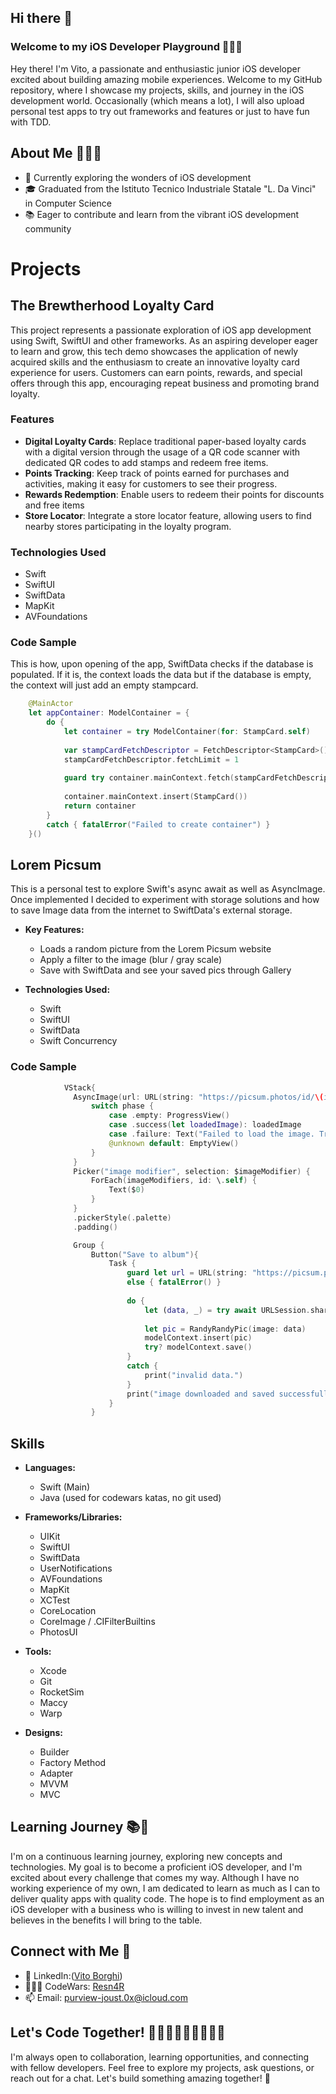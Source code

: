 ## Hi there 👋

### Welcome to my iOS Developer Playground 👨🏼‍💻
Hey there! I'm Vito, a passionate and enthusiastic junior iOS developer excited about building amazing mobile experiences. 
Welcome to my GitHub repository, where I showcase my projects, skills, and journey in the iOS development world. 
Occasionally (which means a lot), I will also upload personal test apps to try out frameworks and features or just to have fun with TDD.

## About Me 🙋🏼‍♂️
- 📱 Currently exploring the wonders of iOS development
- 🎓 Graduated from the Istituto Tecnico Industriale Statale "L. Da Vinci" in Computer Science 
- 📚 Eager to contribute and learn from the vibrant iOS development community

# Projects

## The Brewtherhood Loyalty Card
This project represents a passionate exploration of iOS app development using Swift, SwiftUI and other frameworks. As an aspiring developer eager to learn and grow, this tech demo showcases the application of newly acquired skills and the enthusiasm to create an innovative loyalty card experience for users. Customers can earn points, rewards, and special offers through this app, encouraging repeat business and promoting brand loyalty.

### Features
- **Digital Loyalty Cards**: Replace traditional paper-based loyalty cards with a digital version through the usage of a QR code scanner with dedicated QR codes to add stamps and redeem free items.
- **Points Tracking**: Keep track of points earned for purchases and activities, making it easy for customers to see their progress.
- **Rewards Redemption**: Enable users to redeem their points for discounts and free items
- **Store Locator**: Integrate a store locator feature, allowing users to find nearby stores participating in the loyalty program.

### Technologies Used
- Swift
- SwiftUI
- SwiftData
- MapKit
- AVFoundations

### **Code Sample**
  This is how, upon opening of the app, SwiftData checks if the database is populated. If it is, the context loads the data but if the database is empty, the context will just add an empty stampcard.
```swift
    @MainActor
    let appContainer: ModelContainer = {
        do {
            let container = try ModelContainer(for: StampCard.self)
            
            var stampCardFetchDescriptor = FetchDescriptor<StampCard>()
            stampCardFetchDescriptor.fetchLimit = 1
            
            guard try container.mainContext.fetch(stampCardFetchDescriptor).count == 0 else { return container }
            
            container.mainContext.insert(StampCard())
            return container
        }
        catch { fatalError("Failed to create container") }
    }()
```

## Lorem Picsum
This is a personal test to explore Swift's async await as well as AsyncImage. Once implemented I decided to experiment with storage solutions and how to save Image data from the internet to SwiftData's external storage.

- **Key Features:**
  - Loads a random picture from the Lorem Picsum website
  - Apply a filter to the image (blur / gray scale)
  - Save with SwiftData and see your saved pics through Gallery

- **Technologies Used:**
  - Swift
  - SwiftUI
  - SwiftData
  - Swift Concurrency

### **Code Sample**
  ```swift
              VStack{
                AsyncImage(url: URL(string: "https://picsum.photos/id/\(id)/400/300/?\(imageModifier)"), scale: 1) { phase in
                    switch phase {
                        case .empty: ProgressView()
                        case .success(let loadedImage): loadedImage
                        case .failure: Text("Failed to load the image. Try Again.")
                        @unknown default: EmptyView()
                    }
                }
                Picker("image modifier", selection: $imageModifier) {
                    ForEach(imageModifiers, id: \.self) {
                        Text($0)
                    }
                }
                .pickerStyle(.palette)
                .padding()

                Group {
                    Button("Save to album"){
                        Task {
                            guard let url = URL(string: "https://picsum.photos/id/\(id)/400/300/?\(imageModifier)") 
                            else { fatalError() }
                            
                            do {
                                let (data, _) = try await URLSession.shared.data(from: url)
                                
                                let pic = RandyRandyPic(image: data)
                                modelContext.insert(pic)
                                try? modelContext.save()
                            }
                            catch {
                                print("invalid data.")
                            }
                            print("image downloaded and saved successfully.")
                        }
                    }
  ```

## Skills

- **Languages:**
  - Swift (Main)
  - Java (used for codewars katas, no git used)

- **Frameworks/Libraries:**
  - UIKit
  - SwiftUI
  - SwiftData
  - UserNotifications
  - AVFoundations
  - MapKit
  - XCTest
  - CoreLocation
  - CoreImage / .CIFilterBuiltins
  - PhotosUI

- **Tools:**
  - Xcode
  - Git
  - RocketSim
  - Maccy
  - Warp

- **Designs:**
  - Builder
  - Factory Method
  - Adapter
  - MVVM
  - MVC


## Learning Journey 📚📖
I'm on a continuous learning journey, exploring new concepts and technologies. My goal is to become a proficient iOS developer, and I'm excited about every challenge that comes my way.
Although I have no working experience of my own, I am dedicated to learn as much as I can to deliver quality apps with quality code. 
The hope is to find employment as an iOS developer with a business who is willing to invest in new talent and believes in the benefits I will bring to the table.

## Connect with Me 🔗
- 💼 LinkedIn:([Vito Borghi](https://www.linkedin.com/in/vito-borghi/))
- 👨🏼‍💻 CodeWars: [Resn4R](https://www.codewars.com/users/Resn4R)
- 📫 Email: purview-joust.0x@icloud.com

## Let's Code Together! 👨🏼‍💻👨🏼‍💻👨🏼‍💻
I'm always open to collaboration, learning opportunities, and connecting with fellow developers. Feel free to explore my projects, ask questions, or reach out for a chat. Let's build something amazing together! 🚀
